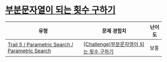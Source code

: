 # [부분문자열이 되는 횟수 구하기](https://www.codetree.ai/trails/complete/curated-cards/challenge-find-the-number-of-partial-strings)

|유형|문제 경험치|난이도|
|---|---|---|
|[Trail 5 / Parametric Search / Parametric Search](https://www.codetree.ai/trail-info/intermediate-mid/)|[[Challenge]부분문자열이 되는 횟수 구하기](https://www.codetree.ai/trails/complete/curated-cards/challenge-find-the-number-of-partial-strings/)|보통|

